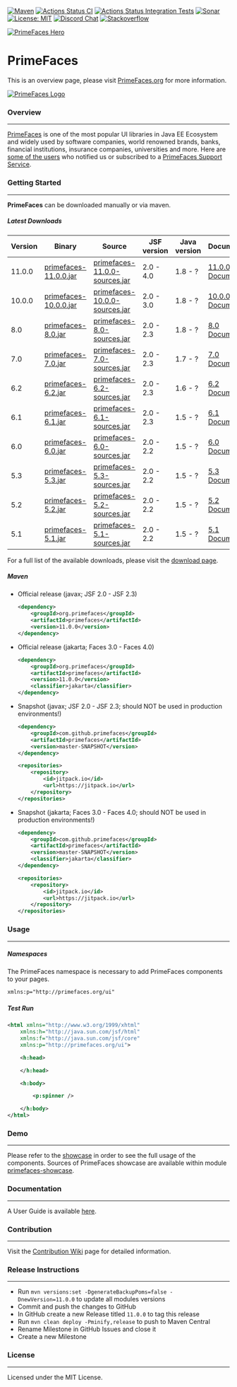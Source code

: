 [![Maven](https://img.shields.io/maven-central/v/org.primefaces/primefaces.svg)](https://repo.maven.apache.org/maven2/org/primefaces/primefaces/)
[![Actions Status CI](https://github.com/primefaces/primefaces/workflows/CI/badge.svg)](https://github.com/primefaces/primefaces/actions/workflows/build.yml)
[![Actions Status Integration Tests](https://github.com/primefaces/primefaces/workflows/IT/badge.svg)](https://github.com/primefaces/primefaces/actions/workflows/nightly.yml)
[![Sonar](https://sonarcloud.io/api/project_badges/measure?project=org.primefaces%3Aprimefaces&metric=alert_status)](https://sonarcloud.io/dashboard?id=org.primefaces%3Aprimefaces)
[![License: MIT](https://img.shields.io/badge/License-MIT-yellow.svg)](https://opensource.org/licenses/MIT)
[![Discord Chat](https://img.shields.io/badge/chat-discord-7289da)](https://discord.gg/gzKFYnpmCY)
[![Stackoverflow](https://img.shields.io/badge/StackOverflow-primefaces-chocolate.svg)](https://stackoverflow.com/questions/tagged/primefaces+jsf)

[![PrimeFaces Hero](https://www.primefaces.org/wp-content/uploads/2021/10/PrimeFaces-GitHub-2021Q4.jpg "PrimeFaces Hero")](https://www.primefaces.org/showcase)

# PrimeFaces

This is an overview page, please visit [PrimeFaces.org](https://www.primefaces.org) for more information.

[![PrimeFaces Logo](https://www.primefaces.org/wp-content/uploads/2016/10/prime_logo_new.png)](https://www.primefaces.org/showcase)

### Overview
***

[PrimeFaces](https://www.primefaces.org/) is one of the most popular UI libraries in Java EE Ecosystem and widely used by software companies, world renowned brands, banks, financial institutions, insurance companies, universities and more. Here are [some of the users](https://www.primefaces.org/whouses) who notified us or subscribed to a [PrimeFaces Support Service](https://www.primefaces.org/support).

### Getting Started
***

**PrimeFaces** can be downloaded manually or via maven.

##### Latest Downloads

Version | Binary | Source | JSF version | Java version | Documentation
------------ | -------------  | ------------- | ------------- | ------------- | ------------- |
11.0.0| [primefaces-11.0.0.jar](http://search.maven.org/remotecontent?filepath=org/primefaces/primefaces/11.0.0/primefaces-11.0.0.jar)  | [primefaces-11.0.0-sources.jar](http://search.maven.org/remotecontent?filepath=org/primefaces/primefaces/11.0.0/primefaces-11.0.0-sources.jar) | 2.0 - 4.0 | 1.8 - ? | [11.0.0 Documentation](https://primefaces.github.io/primefaces/11_0_0/#/)
10.0.0| [primefaces-10.0.0.jar](http://search.maven.org/remotecontent?filepath=org/primefaces/primefaces/10.0.0/primefaces-10.0.0.jar)  | [primefaces-10.0.0-sources.jar](http://search.maven.org/remotecontent?filepath=org/primefaces/primefaces/10.0.0/primefaces-10.0.0-sources.jar) | 2.0 - 3.0 | 1.8 - ? | [10.0.0 Documentation](https://primefaces.github.io/primefaces/10_0_0/#/)
8.0| [primefaces-8.0.jar](http://search.maven.org/remotecontent?filepath=org/primefaces/primefaces/8.0/primefaces-8.0.jar)  | [primefaces-8.0-sources.jar](http://search.maven.org/remotecontent?filepath=org/primefaces/primefaces/8.0/primefaces-8.0-sources.jar) | 2.0 - 2.3 | 1.8 - ? | [8.0 Documentation](https://primefaces.github.io/primefaces/8_0/#/)
7.0| [primefaces-7.0.jar](http://search.maven.org/remotecontent?filepath=org/primefaces/primefaces/7.0/primefaces-7.0.jar)  | [primefaces-7.0-sources.jar](http://search.maven.org/remotecontent?filepath=org/primefaces/primefaces/7.0/primefaces-7.0-sources.jar) | 2.0 - 2.3 | 1.7 - ? | [7.0 Documentation](https://primefaces.github.io/primefaces/7_0/#/)
6.2| [primefaces-6.2.jar](http://search.maven.org/remotecontent?filepath=org/primefaces/primefaces/6.2/primefaces-6.2.jar)  | [primefaces-6.2-sources.jar](http://search.maven.org/remotecontent?filepath=org/primefaces/primefaces/6.2/primefaces-6.2-sources.jar) | 2.0 - 2.3 | 1.6 - ? | [6.2 Documentation](https://www.primefaces.org/docs/guide/primefaces_user_guide_6_2.pdf)
6.1| [primefaces-6.1.jar](http://search.maven.org/remotecontent?filepath=org/primefaces/primefaces/6.1/primefaces-6.1.jar)  | [primefaces-6.1-sources.jar](http://search.maven.org/remotecontent?filepath=org/primefaces/primefaces/6.1/primefaces-6.1-sources.jar) | 2.0 - 2.3 | 1.5 - ? | [6.1 Documentation](https://www.primefaces.org/docs/guide/primefaces_user_guide_6_1.pdf)
6.0| [primefaces-6.0.jar](http://search.maven.org/remotecontent?filepath=org/primefaces/primefaces/6.0/primefaces-6.0.jar)  | [primefaces-6.0-sources.jar](http://search.maven.org/remotecontent?filepath=org/primefaces/primefaces/6.0/primefaces-6.0-sources.jar) | 2.0 - 2.2 | 1.5 - ? | [6.0 Documentation](https://www.primefaces.org/docs/guide/primefaces_user_guide_6_0.pdf)
5.3| [primefaces-5.3.jar](http://search.maven.org/remotecontent?filepath=org/primefaces/primefaces/5.3/primefaces-5.3.jar)  | [primefaces-5.3-sources.jar](http://search.maven.org/remotecontent?filepath=org/primefaces/primefaces/5.3/primefaces-5.3-sources.jar) | 2.0 - 2.2 | 1.5 - ? | [5.3 Documentation](https://www.primefaces.org/docs/guide/primefaces_user_guide_5_3.pdf)
5.2| [primefaces-5.2.jar](http://search.maven.org/remotecontent?filepath=org/primefaces/primefaces/5.2/primefaces-5.2.jar)  | [primefaces-5.2-sources.jar](http://search.maven.org/remotecontent?filepath=org/primefaces/primefaces/5.2/primefaces-5.2-sources.jar) | 2.0 - 2.2 | 1.5 - ? | [5.2 Documentation](https://www.primefaces.org/docs/guide/primefaces_user_guide_5_2.pdf)
5.1| [primefaces-5.1.jar](http://search.maven.org/remotecontent?filepath=org/primefaces/primefaces/5.1/primefaces-5.1.jar)  | [primefaces-5.1-sources.jar](http://search.maven.org/remotecontent?filepath=org/primefaces/primefaces/5.1/primefaces-5.1-sources.jar) | 2.0 - 2.2 | 1.5 - ? | [5.1 Documentation](https://www.primefaces.org/docs/guide/primefaces_user_guide_5_1.pdf)


For a full list of the available downloads, please visit the [download page](https://www.primefaces.org/downloads).

##### Maven

- Official release (javax; JSF 2.0 - JSF 2.3)

  ```xml
  <dependency>
      <groupId>org.primefaces</groupId>
      <artifactId>primefaces</artifactId>
      <version>11.0.0</version>
  </dependency>
  ```

- Official release (jakarta; Faces 3.0 - Faces 4.0)

  ```xml
  <dependency>
      <groupId>org.primefaces</groupId>
      <artifactId>primefaces</artifactId>
      <version>11.0.0</version>
      <classifier>jakarta</classifier>
  </dependency>
  ```

- Snapshot (javax; JSF 2.0 - JSF 2.3; should NOT be used in production environments!)

  ```xml
  <dependency>
      <groupId>com.github.primefaces</groupId>
      <artifactId>primefaces</artifactId>
      <version>master-SNAPSHOT</version>
  </dependency>

  <repositories>
      <repository>
          <id>jitpack.io</id>
          <url>https://jitpack.io</url>
      </repository>
  </repositories>
  ```

- Snapshot (jakarta; Faces 3.0 - Faces 4.0; should NOT be used in production environments!)

  ```xml
  <dependency>
      <groupId>com.github.primefaces</groupId>
      <artifactId>primefaces</artifactId>
      <version>master-SNAPSHOT</version>
      <classifier>jakarta</classifier>
  </dependency>

  <repositories>
      <repository>
          <id>jitpack.io</id>
          <url>https://jitpack.io</url>
      </repository>
  </repositories>
  ```
### Usage
***

##### Namespaces

The PrimeFaces namespace is necessary to add PrimeFaces components to your pages.

```xml
xmlns:p="http://primefaces.org/ui"
```

##### Test Run

```xml
<html xmlns="http://www.w3.org/1999/xhtml"
	xmlns:h="http://java.sun.com/jsf/html"
	xmlns:f="http://java.sun.com/jsf/core"
	xmlns:p="http://primefaces.org/ui">

	<h:head>

	</h:head>

	<h:body>

		<p:spinner />

	</h:body>
</html>

```

### Demo
***
Please refer to the [showcase](https://www.primefaces.org/showcase) in order to see the full usage of the components. Sources of PrimeFaces showcase are available within module [primefaces-showcase](https://github.com/primefaces/primefaces/tree/master/primefaces-showcase).

### Documentation
***
A User Guide is available [here](https://primefaces.github.io/primefaces/).

### Contribution
***
Visit the [Contribution Wiki](https://github.com/primefaces/primefaces/wiki/Contributing-to-PrimeFaces) page for detailed information.

### Release Instructions
***
- Run `mvn versions:set -DgenerateBackupPoms=false -DnewVersion=11.0.0` to update all modules versions
- Commit and push the changes to GitHub
- In GitHub create a new Release titled `11.0.0` to tag this release
- Run `mvn clean deploy -Pminify,release` to push to Maven Central
- Rename Milestone in GitHub Issues and close it
- Create a new Milestone


### License
***
Licensed under the MIT License.


